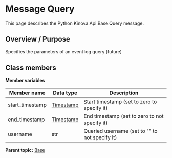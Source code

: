 # Message Query

This page describes the Python Kinova.Api.Base.Query message.

## Overview / Purpose

Specifies the parameters of an event log query \(future\)

## Class members

 **Member variables** 

|Member name|Data type|Description|
|-----------|---------|-----------|
|start\_timestamp| [Timestamp](msg_Common_Timestamp.md#)|Start timestamp \(set to zero to specify it\)|
|end\_timestamp| [Timestamp](msg_Common_Timestamp.md#)|End timestamp \(set to zero to not specify it\)|
|username|str|Queried username \(set to "" to not specify it\)|

**Parent topic:** [Base](../references/summary_Base.md)

